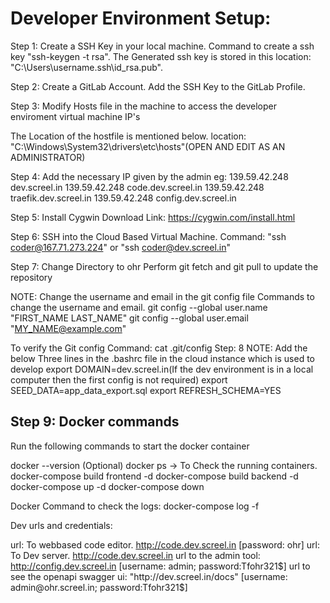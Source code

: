 Developer Environment Setup:
===========================================================
Step 1:
Create a SSH Key in your local machine.
Command to create a ssh key "ssh-keygen -t rsa".
The Generated ssh key is stored in this location: "C:\Users\username\.ssh\id_rsa.pub".

Step 2: 
Create a GitLab Account.
Add the SSH Key to the GitLab Profile.

Step 3:
Modify Hosts file in the machine to access the developer enviroment virtual machine IP's

The Location of the hostfile is mentioned below.
location: "C:\Windows\System32\drivers\etc\hosts"(OPEN AND EDIT AS AN ADMINISTRATOR)

Step 4:
Add the necessary IP given by the admin 
 eg: 
    139.59.42.248   dev.screel.in
	139.59.42.248   code.dev.screel.in
   	139.59.42.248   traefik.dev.screel.in
	139.59.42.248   config.dev.screel.in
 

Step 5:
Install Cygwin
Download Link: https://cygwin.com/install.html

Step 6:
SSH into the Cloud Based Virtual Machine.
Command: "ssh coder@167.71.273.224" or "ssh coder@dev.screel.in"

Step 7:
Change Directory to ohr
Perform git fetch and git pull to update the repository

NOTE: Change the username and email in the git config file 
Commands to change the username and email.
	git config --global user.name "FIRST_NAME LAST_NAME"
	git config --global user.email "MY_NAME@example.com"

To verify the Git config 
	Command: cat .git/config
Step: 8
NOTE: Add the below Three lines in the .bashrc file in the cloud instance which is used to develop
export DOMAIN=dev.screel.in(If the dev environment is in a local computer then the first config is not required)
export SEED_DATA=app_data_export.sql
export REFRESH_SCHEMA=YES

	
Step 9:
Docker commands
------------------------------------------------------------
Run the following commands to start the docker container

docker --version (Optional)
docker ps -> To Check the running containers.
docker-compose build frontend  -d
docker-compose build backend   -d
docker-compose up -d
docker-compose down


Docker Command to check the logs:
docker-compose log -f

Dev urls and credentials:

url: To webbased code editor. http://code.dev.screel.in [password: ohr]
url: To Dev server. http://code.dev.screel.in 
url to the admin tool: http://config.dev.screel.in [username: admin; password:Tfohr321$]
url to see the openapi swagger ui: "http://dev.screel.in/docs" [username: admin@ohr.screel.in; password:Tfohr321$]

